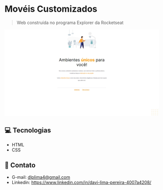 # Movéis Customizados

> Web construída no programa Explorer da Rocketseat 


![preview](./.github/preview.jpeg)


## 💻 Tecnologias

- HTML
- CSS

## 👤 Contato

- G-mail: dlplima4@gmail.com
- Linkedin: https://www.linkedin.com/in/davi-lima-pereira-4007a4208/